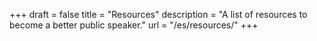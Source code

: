 +++
draft 			= false
title 				= "Resources"
description	= "A list of resources to become a better public speaker."
url	 				= "/es/resources/"
+++
